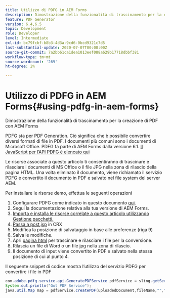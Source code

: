 ```yaml
---
title: Utilizzo di PDFG in AEM Forms
description: Dimostrazione della funzionalità di trascinamento per la creazione di PDF con AEM Forms
feature: PDF Generator
version: 6.4,6.5
topic: Development
role: Developer
level: Intermediate
exl-id: bc79fcbf-b8b3-4d3a-9cd6-0bcd9321c7d5
last-substantial-update: 2020-07-07T00:00:00Z
source-git-commit: 7a2bb61ca1dea1013eef088a629b17718dbbf381
workflow-type: tm+mt
source-wordcount: '269'
ht-degree: 2%

---
```


# Utilizzo di PDFG in AEM Forms{#using-pdfg-in-aem-forms}

Dimostrazione della funzionalità di trascinamento per la creazione di PDF con AEM Forms

PDFG sta per PDF Generation. Ciò significa che è possibile convertire diversi formati di file in PDF. I documenti più comuni sono i documenti di Microsoft Office. PDFG fa parte di AEM Forms dalla versione 6.1.
[Il JavaScript per l’API PDFG è elencato qui](https://www.adobe.io/experience-manager/reference-materials/6-5/forms/javadocs/index.html?com/adobe/fd/output/api/OutputService.html)

Le risorse associate a questo articolo ti consentiranno di trascinare e rilasciare i documenti di MS Office o il file JPG nella zona di rilascio della pagina HTML. Una volta eliminato il documento, viene richiamato il servizio PDFG e convertito il documento in PDF e salvato nel file system del server AEM.

Per installare le risorse demo, effettua le seguenti operazioni

1. Configurare PDFG come indicato in questo documento [qui](https://helpx.adobe.com/it/experience-manager/6-4/forms/using/install-configure-pdf-generator.html).
1. Segui la documentazione relativa alla tua versione di AEM Forms.
1. [Importa e installa le risorse correlate a questo articolo utilizzando Gestione pacchetti.](assets/createpdfgdemov2.zip)
1. [Passa a post.jsp](http://localhost:4502/apps/AemFormsSamples/components/createPDF/POST.jsp) in CRX
1. Modifica la posizione di salvataggio in base alle preferenze (riga 9)
1. Salva le modifiche.
1. Apri [pagina html](http://localhost:4502/content/DocumentServices/CreatePDFG.html) per trascinare e rilasciare i file per la conversione.
1. Rilascia un file di Word o un file jpg nella zona di rilascio.
1. Il documento di input viene convertito in PDF e salvato nella stessa posizione di cui al punto 4.

Il seguente snippet di codice mostra l’utilizzo del servizio PDFG per convertire i file in PDF

```java
com.adobe.pdfg.service.api.GeneratePDFService pdfService = sling.getService(com.adobe.pdfg.service.api.GeneratePDFService.class);
System.out.println("Got PDF Service");
java.util.Map map = pdfService.createPDF(uploadedDocument,fileName,"","Standard","No Security", null, null);
```

